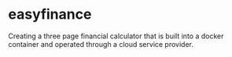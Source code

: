 # easyfinance
Creating a three page financial calculator that is built into a docker container and operated through a cloud service provider.
